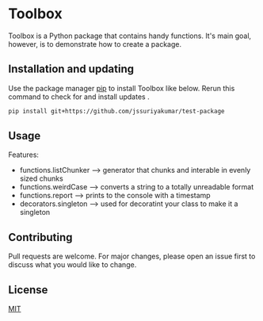 # Toolbox

Toolbox is a Python package that contains handy functions.
It's main goal, however, is to demonstrate how to create a package.
## Installation and updating
Use the package manager [pip](https://pip.pypa.io/en/stable/) to install Toolbox like below.
Rerun this command to check for and install  updates .
```bash
pip install git+https://github.com/jssuriyakumar/test-package
```

## Usage
Features:
* functions.listChunker  --> generator that chunks and interable in evenly sized chunks
* functions.weirdCase    --> converts a string to a totally unreadable format
* functions.report      --> prints to the console with a timestamp
* decorators.singleton  --> used for decoratint your class to make it a singleton


## Contributing
Pull requests are welcome. For major changes, please open an issue first to discuss what you would like to change.

## License
[MIT](https://choosealicense.com/licenses/mit/)
